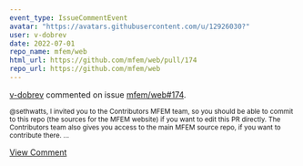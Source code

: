 ```yaml
---
event_type: IssueCommentEvent
avatar: "https://avatars.githubusercontent.com/u/12926030?"
user: v-dobrev
date: 2022-07-01
repo_name: mfem/web
html_url: https://github.com/mfem/web/pull/174
repo_url: https://github.com/mfem/web
---
```


<a href='https://github.com/v-dobrev' target='_blank'>v-dobrev</a> commented on issue <a href='https://github.com/mfem/web/pull/174' target='_blank'>mfem/web#174</a>.

<small>@sethwatts, I invited you to the Contributors MFEM team, so you should be able to commit to this repo (the sources for the MFEM website) if you want to edit this PR directly. The Contributors team also gives you access to the main MFEM source repo, if you want to contribute there....</small>

<a href='https://github.com/mfem/web/pull/174' target='_blank'>View Comment</a>